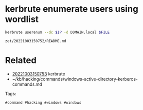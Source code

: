 # kerbrute enumerate users using wordlist
```bash
kerbrute userenum --dc $IP -d DOMAIN.local $FILE
```

` zet/20221003150752/README.md `

# Related

- [20221003150753](/zet/20221003150753/README.md) kerbrute
- ~/kb/hacking/commands/windows-active-directory-kerberos-commands.md

Tags:

    #command #hacking #windows #windows 
